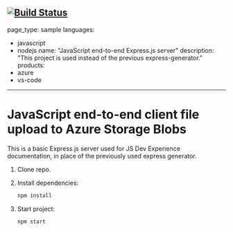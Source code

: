 [![Build Status](https://dev.azure.com/SquiresMarkR/TestingProject/_apis/build/status%2FSquiresMarkR.js-e2e-express-server-1?branchName=main)](https://dev.azure.com/SquiresMarkR/TestingProject/_build/latest?definitionId=1&branchName=main)
---
page_type: sample
languages:
- javascript
- nodejs
name: "JavaScript end-to-end Express.js server"
description: "This project is used instead of the previous express-generator."
products:
- azure
- vs-code
---

# JavaScript end-to-end client file upload to Azure Storage Blobs

This is a basic Express.js server used for JS Dev Experience documentation, in place of the previously used express generator. 

1. Clone repo.

1. Install dependencies: 

    ```bash
    npm install
    ```

1. Start project: 

    ```bash
    npm start
    ```
